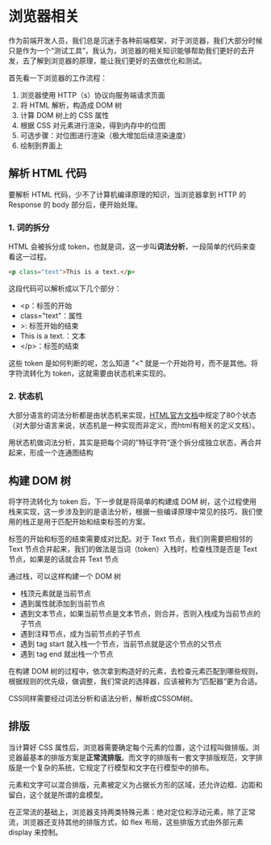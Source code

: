 # 浏览器相关

作为前端开发人员，我们总是沉迷于各种前端框架，对于浏览器，我们大部分时候只是作为一个“测试工具”，我认为，浏览器的相关知识能够帮助我们更好的去开发，去了解到浏览器的原理，能让我们更好的去做优化和测试。

首先看一下浏览器的工作流程：

1. 浏览器使用 HTTP（s）协议向服务端请求页面
2. 将 HTML 解析，构造成 DOM 树
3. 计算 DOM 树上的 CSS 属性
4. 根据 CSS 对元素进行渲染，得到内存中的位图
5. 可选步骤：对位图进行渲染（极大增加后续渲染速度）
6. 绘制到界面上

## 解析 HTML 代码

要解析 HTML 代码，少不了计算机编译原理的知识，当浏览器拿到 HTTP 的Response 的 body 部分后，便开始处理。

### 1. 词的拆分

HTML 会被拆分成 token，也就是词，这一步叫**词法分析**，一段简单的代码来查看这一过程。

```html
<p class="text">This is a text.</p>
```

这段代码可以解析成以下几个部分：

- <p：标签的开始
- class="text"：属性
- \>: 标签开始的结束
- This is a text.：文本
- <\/p>：标签的结束

这些 token 是如何判断的呢，怎么知道 "<" 就是一个开始符号，而不是其他。将字符流转化为 token，这就需要由状态机来实现的。

### 2. 状态机

大部分语言的词法分析都是由状态机来实现，[HTML官方文档](https://html.spec.whatwg.org/multipage/parsing.html#tokenization)中规定了80个状态（对大部分语言来说，状态机是一种实现而非定义，而html有相关的定义文档）。

用状态机做词法分析，其实是把每个词的”特征字符“逐个拆分成独立状态，再合并起来，形成一个连通图结构

 
## 构建 DOM 树

将字符流转化为 token 后，下一步就是将简单的构建成 DOM 树，这个过程使用栈来实现，这一步涉及到的是语法分析，根据一些编译原理中常见的技巧，我们使用的栈正是用于匹配开始和结束标签的方案。

标签的开始和标签的结束需要成对比配。对于 Text 节点，我们则需要把相邻的 Text 节点合并起来，我们的做法是当词（token）入栈时，检查栈顶是否是 Text 节点，如果是的话就合并 Text 节点

通过栈，可以这样构建一个 DOM 树

- 栈顶元素就是当前节点
- 遇到属性就添加到当前节点
- 遇到文本节点，如果当前节点是文本节点，则合并，否则入栈成为当前节点的子节点
- 遇到注释节点，成为当前节点的子节点
- 遇到 tag start 就入栈一个节点，当前节点就是这个节点的父节点
- 遇到 tag end 就出栈一个节点

在构建 DOM 树的过程中，依次拿到构造好的元素，去检查元素匹配到哪些规则，根据规则的优先级，做调整，我们常说的选择器，应该被称为”匹配器“更为合适。

CSS同样需要经过词法分析和语法分析，解析成CSSOM树。

## 排版

当计算好 CSS 属性后，浏览器需要确定每个元素的位置，这个过程叫做排版。浏览器最基本的排版方案是**正常流排版**。而文字的排版有一套文字排版规范，文字排版是一个复杂的系统，它规定了行模型和文字在行模型中的排布。

元素和文字可以混合排版，元素被定义为占据长方形的区域，还允许边框、边距和留白，这个就是所谓的盒模型。

在正常流的基础上，浏览器支持两类特殊元素：绝对定位和浮动元素，除了正常流，浏览器还支持其他的排版方式，如 flex 布局，这些排版方式由外部元素 display 来控制。
